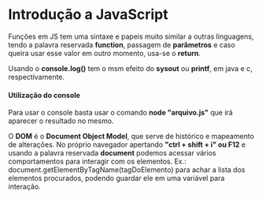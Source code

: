 # Introdução a JavaScript

Funções em JS tem uma sintaxe e papeis muito similar a outras linguagens, tendo a palavra reservada **function**, passagem de **parâmetros** e caso queira usar esse valor em outro momento, usa-se o **return**.

Usando o **console.log()** tem o msm efeito do **sysout** ou **printf**, em java e c, respectivamente.

#### Utilização do console

Para usar o console basta usar o comando **node "arquivo.js"** que irá aparecer o resultado no mesmo.

O **DOM** é o **Document Object Model**, que serve de histórico e mapeamento de alterações.  No próprio navegador apertando **"ctrl + shift + i" ou F12** e   usando a palavra reservada **document** podemos acessar vários comportamentos para interagir com os elementos. Ex.: document.getElementByTagName(tagDoElemento) para achar a lista dos elementos procurados, podendo guardar ele em uma variável para interação.
